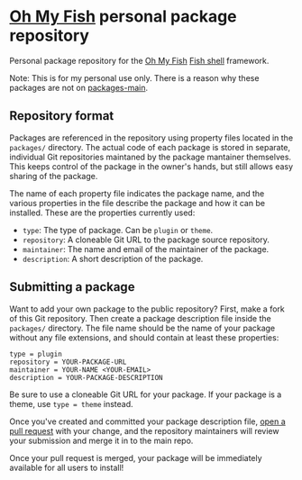 # [Oh My Fish][oh-my-fish] personal package repository
Personal package repository for the [Oh My Fish][oh-my-fish] [Fish shell][fish] framework.

Note: This is for my personal use only. There is a reason why these packages are not on [packages-main](https://github.com/oh-my-fish/packages-main).

## Repository format
Packages are referenced in the repository using property files located in the `packages/` directory. The actual code of each package is stored in separate, individual Git repositories maintaned by the package mantainer themselves. This keeps control of the package in the owner's hands, but still allows easy sharing of the package.

The name of each property file indicates the package name, and the various properties in the file describe the package and how it can be installed. These are the properties currently used:

- `type`: The type of package. Can be `plugin` or `theme`.
- `repository`: A cloneable Git URL to the package source repository.
- `maintainer`: The name and email of the maintainer of the package.
- `description`: A short description of the package.

## Submitting a package
Want to add your own package to the public repository? First, make a fork of this Git repository. Then create a package description file inside the `packages/` directory. The file name should be the name of your package without any file extensions, and should contain at least these properties:

```
type = plugin
repository = YOUR-PACKAGE-URL
maintainer = YOUR-NAME <YOUR-EMAIL>
description = YOUR-PACKAGE-DESCRIPTION
```

Be sure to use a cloneable Git URL for your package. If your package is a theme, use `type = theme` instead.

Once you've created and committed your package description file, [open a pull request][new-pr] with your change, and the repository maintainers will review your submission and merge it in to the main repo.

Once your pull request is merged, your package will be immediately available for all users to install!


[fish]: http://fishshell.com
[new-pr]: https://github.com/oh-my-fish/packages-main/pull/new/master
[oh-my-fish]: https://github.com/oh-my-fish/oh-my-fish
